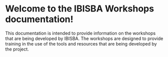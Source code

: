 # Welcome to the IBISBA Workshops documentation!

This documentation is intended to provide information on the workshops that are being developed by IBISBA. The workshops are designed to provide training in the use of the tools and resources that are being developed by the project.